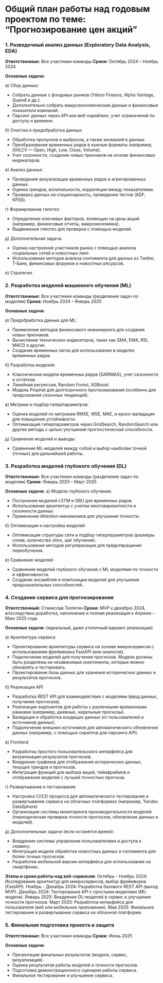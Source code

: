 # Общий план работы над годовым проектом по теме: “Прогнозирование цен акций”


### 1. Разведочный анализ данных (Exploratory Data Analysis, EDA)
**Ответственные:** Все участники команды
**Сроки:** Октябрь 2024 – Ноябрь 2024

**Основные задачи:**

a) Сбор данных:
- Собрать данные с фондовых рынков (Yahoo Finance, Alpha Vantage, Quandl и др.).
- Дополнительно собрать макроэкономические данные и финансовые показатели компаний.
- Парсинг данных через API или веб-скрейпинг, учет ограничений по доступу и времени.

б) Очистка и предобработка данных:
- Обработка пропусков и выбросов, а также аномалий в данных.
- Преобразование временных рядов в нужные форматы (например, OHLCV — Open, High, Low, Close, Volume).
- Учет сезонности, создание новых признаков на основе финансовых индикаторов.

в) Анализ данных:
- Проведение визуализации временных рядов и агрегированных данных.
- Оценка трендов, волатильности, корреляции между показателями.
- Проверка данных на стационарность, проведение тестов (ADF, KPSS).

г) Формирование гипотез:
- Определение ключевых факторов, влияющих на цены акций (например, финансовые отчеты, макроэкономика).
- Выдвижение гипотез для проверки с помощью моделей.

д) Дополнительная задача:
- Оценка настроений участников рынка с помощью анализа социальных сетей и новостных лент.
- Использование методов анализа сентимента для данных из Twitter, Т-Банк, финансовых форумов и новостных ресурсов.

е) Стратегии.

### 2. Разработка моделей машинного обучения (ML)
**Ответственные:** Все участники команды (разделение задач по моделям)
**Сроки:** Ноябрь 2024 – Январь 2025

**Основные задачи:**

а) Предобработка данных для ML:
- Применение методов финансового инжиниринга для создания новых признаков.
- Вычисление технических индикаторов, таких как SMA, EMA, RSI, MACD и другие.
- Создание временных лагов для использования в моделях временных рядов.

б) Разработка моделей:
- Классические модели временных рядов (SARIMAX), учет сезонности и остатков.
- Линейная регрессия, Random Forest, XGBoost.
- Модель Prophet для долгосрочного прогнозирования (особенно для предсказания сезонных тенденций).
     
в) Метрики и подбор гиперпараметров:
- Оценка моделей по метрикам RMSE, MSE, MAE, и кросс-валидация для повышения устойчивости.
- Оптимизация гиперпараметров через GridSearch, RandomSearch или другие методы с целью улучшения прогностической способности.

д) Сравнение моделей и выводы:
- Сравнение ML-моделей между собой и выбор наиболее точной (точных) для дальнейшей работы.


### 3. Разработка моделей глубокого обучения (DL)
**Ответственные:** Все участники команды (разделение задач по моделям)
**Сроки:** Январь 2025 – Март 2025

**Основные задачи:**
а) Модели глубокого обучения:
- Построение моделей LSTM и GRU для временных рядов.
- Использование архитектур с учетом многовариантности и сезонности данных.
- Применение Attention-механизмов для улучшения точности.

б) Оптимизация и настройка моделей:
- Оптимизация структуры сети и подбор гиперпараметров (размеры слоев, количество эпох, шаг обучения).
- Использование методов регуляризации для предотвращения переобучения.

в) Сравнение моделей:
- Сравнение моделей глубокого обучения с ML моделями по точности и эффективности.
- Создание ансамблей и композиции моделей для улучшения предсказательных способностей..

### 4. Создание сервиса для прогнозирования
**Ответственный:** Станислав Тюлягин 
**Сроки:** MVP к декабрю 2024, впоследствии доработка, наполнение и полная реализация к Апрелю – Маю 2025 года

**Основные задачи:** (идеальный, даже утопичный вариант реализации)

а) Архитектура сервиса
- Проектирование архитектуры сервиса на основе микросервисов с использованием фреймворка FastAPI (или аналогов).
- Подключение моделей для получения прогнозов. Модели должны быть разделены на независимые компоненты, которые можно обновлять и тестировать.
- Проектирование базы данных для хранения исторических данных и результатов прогнозов.

б) Реализация API
- Разработка REST API для взаимодействия с моделями (ввод данных, получение прогнозов).
- Реализация эндпоинтов для работы с различными временными рамками (например, дневные, недельные прогнозы).
- Валидация и обработка входящих данных (от пользователей и источников данных).
- Подключение внешних источников для автоматического обновления данных (например, с помощью скриптов для парсинга API).

в) Frontend
- Разработка простого пользовательского интерфейса для визуализации результатов прогнозов.
- Внедрение графиков для отображения исторических данных, текущих трендов и прогнозов.
- Интеграция функций для выбора акций, таймфреймов и отображения моделей с лучшей точностью прогноза.

г) Развертывание и тестирование
- Настройка CI/CD процесса для автоматического тестирования и развертывания сервиса на облачных платформах (например, Yandex DataSphere)
- Организация системы мониторинга производительности моделей (периодическая проверка точности прогнозов, обновление данных и моделей).

д) Дополнительные задачи (если останется время):
- Внедрение системы управления пользователями и доступа к сервису.
- Интеграция модели обработки новостных данных и сентимента для более точных прогнозов.
- Разработка мобильной версии интерфейса для использования на смартфонах.

**Этапы и сроки работы над веб-сервисом:**
Октябрь - Ноябрь 2024: Исследование архитектур для микросервисов, выбор фреймворка (FastAPI).
Ноябрь - Декабрь 2024: Разработка базового REST API (выход MVP).
Декабрь 2024: Тестирование API с простыми моделями (ML-модели).
Январь 2025: Внедрение DL-моделей в сервис и улучшение точности прогнозов.
Март 2025: Разработка интерфейса для пользователя (веб или мобильное приложение).
Май 2025: Финальное тестирование и развертывание сервиса на облачной платформе.


### 5. Финальная подготовка проекта и защита
**Ответственные:** Все участники команды
**Сроки:** Июнь 2025

**Основные задачи:**
- Презентация финальных результатов (модели, сервис, визуализация).
- Оценка результатов работы моделей и точности прогнозов.
- Подготовка демонстрационного сценария работы сервиса.
- Финальное тестирование и улучшение сервиса.
